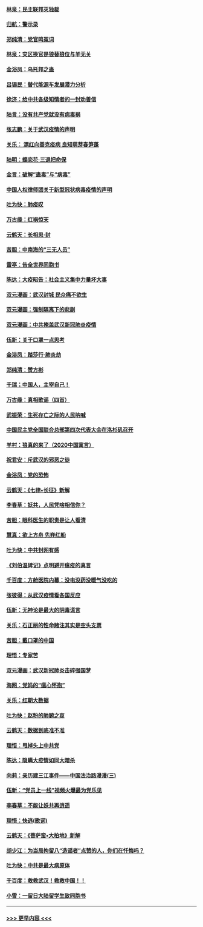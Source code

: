 #### [林泉：民主联邦灭独裁](../pages/nsc993/n11870998.md?t=02160555) 
#### [归航：警示录](../pages/nsc993/n11870963.md?t=02160555) 
#### [郑纯清：党官鸣冤词](../pages/nsc993/n11870938.md?t=02160555) 
#### [林泉：灾区换官是狼替狼位与羊无关](../pages/nsc993/n11870896.md?t=02160555) 
#### [金浴凤：乌托邦之蛊](../pages/nsc993/n11870879.md?t=02160555) 
#### [吕锡民：替代能源车发展潜力分析](../pages/nsc993/n11870656.md?t=02160555) 
#### [徐济：给中共各级知情者的一封劝善信](../pages/nsc993/n11868561.md?t=02160555) 
#### [陆言：没有共产党就没有病毒祸](../pages/nsc993/n11868232.md?t=02160555) 
#### [张志鹏：关于武汉疫情的声明](../pages/nsc993/n11867182.md?t=02160555) 
#### [关乐： 漂红向善克疫病 良知萌芽春笋蓬](../pages/nsc993/n11865710.md?t=02160555) 
#### [陆明：蝶恋花‧三退把命保](../pages/nsc993/n11865673.md?t=02160555) 
#### [金言：破解“蛊毒”与“病毒”](../pages/nsc993/n11864103.md?t=02160555) 
#### [中国人权律师团关于新型冠状病毒疫情的声明](../pages/nsc993/n11864249.md?t=02160555) 
#### [吐为快：肺疫叹](../pages/nsc993/n11864027.md?t=02160555) 
#### [万古缘：红祸惊天](../pages/nsc993/n11864079.md?t=02160555) 
#### [云鹤天：长相思‧封](../pages/nsc993/n11864006.md?t=02160555) 
#### [苦胆：中南海的“三无人员”](../pages/nsc993/n11862997.md?t=02160555) 
#### [雷亭：告全世界同胞书](../pages/nsc993/n11862572.md?t=02160555) 
#### [陈达：大疫昭告：社会主义集中力量坏大事](../pages/nsc993/n11859419.md?t=02160555) 
#### [双元漫画：武汉封城 民众痛不欲生](../pages/nsc993/n11859287.md?t=02160555) 
#### [双元漫画：强制隔离下的悲剧](../pages/nsc993/n11859244.md?t=02160555) 
#### [双元漫画：中共掩盖武汉新冠肺炎疫情](../pages/nsc993/n11858249.md?t=02160555) 
#### [伍新：关于口罩一点思考](../pages/nsc993/n11859195.md?t=02160555) 
#### [金浴凤：踏莎行‧肺炎劫](../pages/nsc993/n11858227.md?t=02160555) 
#### [郑纯清：赞方彬](../pages/nsc993/n11856803.md?t=02160555) 
#### [千瑞；中国人，主宰自己！](../pages/nsc993/n11856793.md?t=02160555) 
#### [万古缘：真相歌谣（四首）](../pages/nsc993/n11856263.md?t=02160555) 
#### [武振荣：生死存亡之际的人民呐喊](../pages/nsc993/n11856256.md?t=02160555) 
#### [中国民主党全国联合总部第四次代表大会在洛杉矶召开](../pages/nsc993/n11856344.md?t=02160555) 
#### [羊村：狼真的来了（2020中国寓言）](../pages/nsc993/n11856229.md?t=02160555) 
#### [祝君安：斥武汉的邪恶之徒](../pages/nsc993/n11855861.md?t=02160555) 
#### [金浴凤：党的恐怖](../pages/nsc993/n11855849.md?t=02160555) 
#### [云鹤天：《七律▪长征》新解](../pages/nsc993/n11855479.md?t=02160555) 
#### [李春草：妖共，人民凭啥相信你？](../pages/nsc993/n11855196.md?t=02160555) 
#### [苦胆：眼科医生的职责是让人看清](../pages/nsc993/n11853840.md?t=02160555) 
#### [慧真：欲上方舟 先弃红船](../pages/nsc993/n11853483.md?t=02160555) 
#### [吐为快：中共封网有感](../pages/nsc993/n11852575.md?t=02160555) 
#### [《刘伯温碑记》点明避开瘟疫的真言](../pages/nsc993/n11852128.md?t=02160555) 
#### [千百度：方舱医院内幕：没电没药没暖气没吃的](../pages/nsc993/n11850211.md?t=02160555) 
#### [张彼得：从武汉疫情看各国反应](../pages/nsc993/n11850102.md?t=02160555) 
#### [伍新：无神论是最大的阴毒谎言](../pages/nsc993/n11846129.md?t=02160555) 
#### [关乐：石正丽的性命赌注其实是空头支票](../pages/nsc993/n11846109.md?t=02160555) 
#### [苦胆：戴口罩的中国](../pages/nsc993/n11845576.md?t=02160555) 
#### [理悟：专家苦](../pages/nsc993/n11845564.md?t=02160555) 
#### [双元漫画：武汉新冠肺炎击碎强国梦](../pages/nsc993/n11843320.md?t=02160555) 
#### [海网：党妈的“瘟心怀抱”](../pages/nsc993/n11840740.md?t=02160555) 
#### [关乐：红朝大数据](../pages/nsc993/n11840675.md?t=02160555) 
#### [吐为快：赵粉的肺腑之哀](../pages/nsc993/n11840618.md?t=02160555) 
#### [云鹤天：数据到底准不准](../pages/nsc993/n11840325.md?t=02160555) 
#### [理悟：甩掉头上中共党](../pages/nsc993/n11838826.md?t=02160555) 
#### [陈达：隐瞒大疫情如同大暗杀](../pages/nsc993/n11838771.md?t=02160555) 
#### [向莉：亲历建三江事件——中国法治路漫漫(三)](../pages/nsc993/n11831825.md?t=02160555) 
#### [伍新：“党员上一线”视频火爆最为党乐见](../pages/nsc993/n11838200.md?t=02160555) 
#### [李春草：不能让妖共再逍遥](../pages/nsc993/n11838102.md?t=02160555) 
#### [理悟：快逃(歌词)](../pages/nsc993/n11838083.md?t=02160555) 
#### [云鹤天：《菩萨蛮▪大柏地》新解](../pages/nsc993/n11838059.md?t=02160555) 
#### [胡少江：为当局拘留八“造谣者”点赞的人，你们在忏悔吗？](../pages/nsc993/n11836801.md?t=02160555) 
#### [吐为快：中共是最大病原体](../pages/nsc993/n11836748.md?t=02160555) 
#### [千百度：救救武汉！救救中国！！](../pages/nsc993/n11836145.md?t=02160555) 
#### [小雪：一留日大陆留学生致同胞书](../pages/nsc993/n11834624.md?t=02160555) 

----
#### [ >>> 更早内容 <<< ](../indexes/nsc993-earlier.md)
